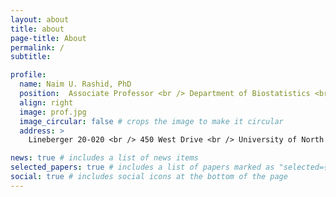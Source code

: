 ```yaml
---
layout: about
title: about
page-title: About
permalink: /
subtitle:

profile:
  name: Naim U. Rashid, PhD
  position:  Associate Professor <br /> Department of Biostatistics <br /> Gillings School of Global Public Health, and <br /> Lineberger Comprehensive Cancer Center
  align: right
  image: prof.jpg
  image_circular: false # crops the image to make it circular
  address: >
    Lineberger 20-020 <br /> 450 West Drive <br /> University of North Carolina at Chapel Hill <br />Chapel Hill, NC, 27599

news: true # includes a list of news items
selected_papers: true # includes a list of papers marked as "selected={true}"
social: true # includes social icons at the bottom of the page
---
```

 

